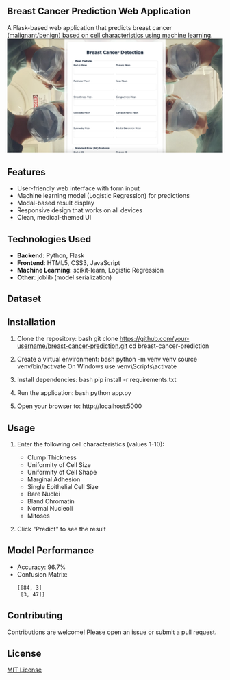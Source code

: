 ## Breast Cancer Prediction Web Application

A Flask-based web application that predicts breast cancer (malignant/benign) based on cell characteristics using machine learning.
![Project Screenshot](/screenshots/UI.png)
## Features


- User-friendly web interface with form input
- Machine learning model (Logistic Regression) for predictions
- Modal-based result display
- Responsive design that works on all devices
- Clean, medical-themed UI


## Technologies Used

- **Backend**: Python, Flask
- **Frontend**: HTML5, CSS3, JavaScript
- **Machine Learning**: scikit-learn, Logistic Regression
- **Other**: joblib (model serialization)

## Dataset

## Installation

1. Clone the repository:
   bash
   git clone https://github.com/your-username/breast-cancer-prediction.git
   cd breast-cancer-prediction
   
2. Create a virtual environment:
   bash
   python -m venv venv
   source venv/bin/activate   On Windows use venv\Scripts\activate
   
3. Install dependencies:
   bash
   pip install -r requirements.txt
   
4. Run the application:
   bash
   python app.py
   
5. Open your browser to:
   http://localhost:5000

## Usage

1. Enter the following cell characteristics (values 1-10):
   - Clump Thickness
   - Uniformity of Cell Size
   - Uniformity of Cell Shape
   - Marginal Adhesion
   - Single Epithelial Cell Size
   - Bare Nuclei
   - Bland Chromatin
   - Normal Nucleoli
   - Mitoses


2. Click "Predict" to see the result
## Model Performance

- Accuracy: 96.7%
- Confusion Matrix:
  ```
  [[84, 3]
   [3, 47]]
  ```

  

## Contributing
Contributions are welcome! Please open an issue or submit a pull request.

## License

[MIT License](LICENSE)
